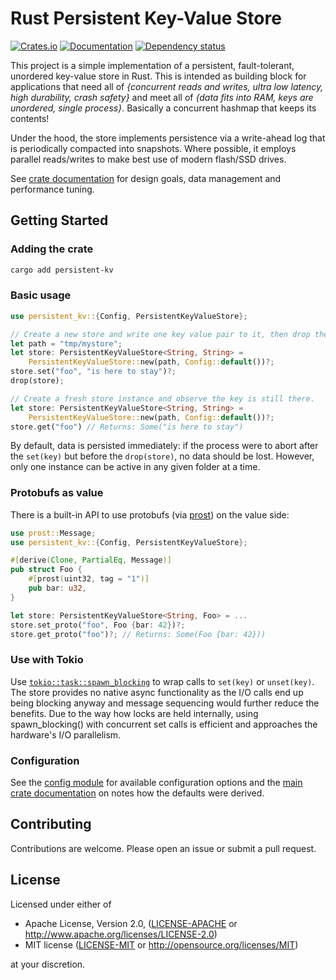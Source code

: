 # Rust Persistent Key-Value Store

[![Crates.io](https://img.shields.io/crates/v/persistent-kv.svg)](https://crates.io/crates/persistent-kv)
[![Documentation](https://docs.rs/persistent-kv/badge.svg)](https://docs.rs/persistent-kv/)
[![Dependency status](https://deps.rs/repo/github/acgessler/rust-persistent-kv/status.svg)](https://deps.rs/repo/github/acgessler/rust-persistent-kv)

This project is a simple implementation of a persistent, fault-tolerant, unordered key-value
store in Rust. This is intended as building block for applications that need all of _{concurrent reads and
writes, ultra low latency, high durability, crash safety}_ and meet all of _{data fits into RAM, keys are
unordered, single process}_. Basically a concurrent hashmap that keeps its contents!

Under the hood, the store implements persistence via a write-ahead log that is periodically
compacted into snapshots. Where possible, it employs parallel reads/writes to make
best use of modern flash/SSD drives.

See [crate documentation](https://docs.rs/persistent-kv/latest/persistent_kv/) for design goals, data management and performance tuning.

## Getting Started

### Adding the crate

```sh
cargo add persistent-kv
```

### Basic usage

```rust
use persistent_kv::{Config, PersistentKeyValueStore};

// Create a new store and write one key value pair to it, then drop the store.
let path = "tmp/mystore";
let store: PersistentKeyValueStore<String, String> =
    PersistentKeyValueStore::new(path, Config::default())?;
store.set("foo", "is here to stay")?;
drop(store);

// Create a fresh store instance and observe the key is still there.
let store: PersistentKeyValueStore<String, String> =
    PersistentKeyValueStore::new(path, Config::default())?;
store.get("foo") // Returns: Some("is here to stay")
```

By default, data is persisted immediately: if the process were to abort after the `set(key)` but before
the `drop(store)`, no data should be lost. However, only one instance can be active in any given folder at a time.

### Protobufs as value

There is a built-in API to use protobufs (via [prost](https://github.com/tokio-rs/prost)) on the value side:

```rust
use prost::Message;
use persistent_kv::{Config, PersistentKeyValueStore};

#[derive(Clone, PartialEq, Message)]
pub struct Foo {
    #[prost(uint32, tag = "1")]
    pub bar: u32,
}

let store: PersistentKeyValueStore<String, Foo> = ...
store.set_proto("foo", Foo {bar: 42})?;
store.get_proto("foo")?; // Returns: Some(Foo {bar: 42}))
```

### Use with Tokio

Use [`tokio::task::spawn_blocking`](https://docs.rs/tokio/latest/tokio/task/fn.spawn_blocking.html) to
wrap calls to `set(key)` or `unset(key)`. The store provides no native async functionality as the
I/O calls end up being blocking anyway and message sequencing would further reduce the benefits.
Due to the way how locks are held internally, using spawn_blocking() with concurrent set calls is
efficient and approaches the hardware's I/O parallelism.

### Configuration

See the [config module](src/config.rs) for available configuration options and the [main crate documentation](src/lib.rs) on notes how the defaults were derived.

## Contributing

Contributions are welcome. Please open an issue or submit a pull request.

## License

Licensed under either of

- Apache License, Version 2.0, ([LICENSE-APACHE](LICENSE-APACHE) or http://www.apache.org/licenses/LICENSE-2.0)
- MIT license ([LICENSE-MIT](LICENSE-MIT) or http://opensource.org/licenses/MIT)

at your discretion.